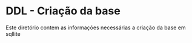 # DDL - Criação da base

Este diretório contem as informações necessárias a criação da base em sqllite
